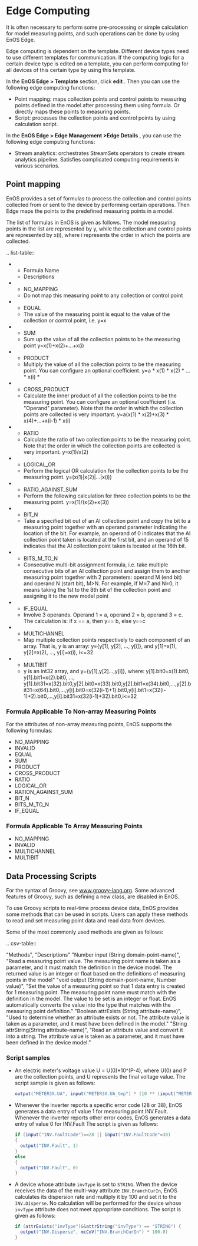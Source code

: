 # Edge Computing

It is often necessary to perform some pre-processing or simple calculation for model measuring points, and such operations can be done by using EnOS Edge.

Edge computing is dependent on the template. Different device types need to use different templates for communication. If the computing logic for a certain device type is edited on a template, you can perform computing for all devices of this certain type by using this template.

In the **EnOS Edge > Template** section, click **edit** . Then you can use the following edge computing functions:

- Point mapping: maps collection points and control points to measuring points defined in the model after processing them using formula. Or directly maps these points to measuring points.
- Script: processes the collection points and control points by using calculation script.

In the **EnOS Edge > Edge Management >Edge Details** , you can use the following edge computing functions:

- Stream analytics: orchestrates StreamSets operators to create stream analytics pipeline. Satisfies complicated computing requirements in various scenarios.

## Point mapping

EnOS provides a set of formulas to process the collection and control points collected from or sent to the device by performing certain operations. Then Edge maps the points to the predefined measuring points in a model.

The list of formulas in EnOS is given as follows. The model measuring points in the list are represented by y, while the collection  and control points are represented by x(i), where i represents the order in which the points are collected.

.. list-table::

   * - Formula Name
     - Descriptions
   * - NO_MAPPING
     - Do not map this measuring point to any collection or control point
   * - EQUAL
     - The value of the measuring point is equal to the value of the collection or control point, i.e. y=x
   * - SUM
     - Sum up the value of all the collection points to be the measuring point y=x(1)+x(2)+...+x(i)
   * - PRODUCT
     - Multiply the value of all the collection points to be the measuring point. You can configure an optional coefficient. y=a * x(1) * x(2) * ... * x(i) *
   * - CROSS_PRODUCT
     - Calculate the inner product of all the collection points to be the measuring point. You can configure an optional coefficient (i.e. "Operand" parameter). Note that the order in which the collection points are collected is very important. y=a(x(1) * x(2)+x(3) * x(4)+...+x(i-1) * x(i)
   * - RATIO
     - Calculate the ratio of two collection points to be the measuring point. Note that the order in which the collection points are collected is very important. y=x(1)/x(2)
   * - LOGICAL_OR
     - Perform the logical OR calculation for the collection points to be the measuring point. y=(x(1)|x(2)|...|x(i))
   * - RATIO_AGAINST_SUM
     - Perform the following calculation for three collection points to be the measuring point. y=x(1)/(x(2)+x(3))
   * - BIT_N
     - Take a specified bit out of an AI collection point and copy the bit to a measuring point together with an operand parameter indicating the location of the bit. For example, an operand of 0 indicates that the AI collection point taken is located at the first bit, and an operand of 15 indicates that the AI collection point taken is located at the 16th bit.
   * - BITS_M_TO_N
     - Consecutive multi-bit assignment formula, i.e. take multiple consecutive bits of an AI collection point and assign them to another measuring point together with 2 parameters: operand M (end bit) and operand N (start bit), M>N. For example, if M=7 and N=0, it means taking the 1st to the 8th bit of the collection point and assigning it to the new model point
   * - IF_EQUAL
     - Involve 3 operands. Operand 1 = a, operand 2 = b, operand 3 = c. The calculation is: if x == a, then y== b, else y==c
   * - MULTICHANNEL
     - Map multiple collection points respectively to each component of an array. That is, y is an array: y={y[1], y[2], …, y[i]}, and y[1]=x(1), y[2]=x(2), …, y[i]=x(i), i<=32
   * - MULTIBIT
     - y is an int32 array, and y={y[1],y[2]...,y[i]}, where: y[1].bit0=x(1).bit0, y[1].bit1=x(2).bit0, …, y[1].bit31=x(32).bit0,y[2].bit0=x(33).bit0,y[2].bit1=x(34).bit0,…,y[2].bit31=x(64).bit0,…,y[i].bit0=x(32(i-1)+1).bit0,y[i].bit1=x(32(i-1)+2).bit0,…,y[i].bit31=x(32(i-1)+32).bit0,i<=32

     

### Formula Applicable To Non-array Measuring Points

For the attributes of non-array measuring points, EnOS supports the following formulas:

- NO_MAPPING
- INVALID
- EQUAL
- SUM
- PRODUCT
- CROSS_PRODUCT
- RATIO
- LOGICAL_OR
- RATION_AGAINST_SUM
- BIT_N
- BITS_M_TO_N
- IF_EQUAL

### Formula Applicable To Array Measuring Points

- NO_MAPPING
- INVALID
- MULTICHANNEL
- MULTIBIT

## Data Processing Scripts

For the syntax of Groovy, see www.groovy-lang.org. Some advanced features of Groovy, such as defining a new class, are disabled in EnOS.

To use Groovy scripts to real-time process device data, EnOS provides some methods that can be used in scripts. Users can apply these methods to read and set measuring point data and read data from devices.

Some of the most commonly used methods are given as follows:

.. csv-table::

   "Methods", "Descriptions"
   "Number input (String domain-point-name)", "Read a measuring point value. The measuring point name is taken as a parameter, and it must match the definition in the device model. The returned value is an integer or float based on the definitions of measuring points in the model"
   "void output (String domain-point-name, Number value)", "Set the value of a measuring point so that 1 data entry is created for 1 measuring point. The measuring point name must match with the definition in the model. The value to be set is an integer or float. EnOS automatically converts the value into the type that matches with the measuring point definition."
   "Boolean attrExists (String attribute-name)", "Used to determine whether an attribute exists or not. The attribute value is taken as a parameter, and it must have been defined in the model."
   "String attrString(String attribute-name)", "Read an attribute value and convert it into a string. The attribute value is taken as a parameter, and it must have been defined in the device model."

### Script samples

- An electric meter's voltage value U = U(0)*10^(P-4), where U(0) and P are the collection points, and U represents the final voltage value. The script sample is given as follows:
   ```groovy
   output("METER3X.UA", input("METER3X.UA_tmp") * (10 ** (input("METER3X.DPT") - 4)))
   ```

- Whenever the inverter reports a specific error code (28 or 38), EnOS generates a data entry of value 1 for measuring point INV.Fault. Whenever the inverter reports other error codes, EnOS generates a data entry of value 0 for INV.Fault The script is given as follows:
  ```groovy
  if (input("INV.FaultCode")==28 || input("INV.FaultCode"=38)
  {
    output("INV.Fault", 1)
  }
  else
  {
    output("INV.Fault", 0)
  }

  ```

- A device whose attribute `invType` is set to `STRING`. When the device receives the data of the multi-way attribute `INV.BranchCurIn`, EnOS calculates its dispersion rate and multiply it by 100 and set it to the `INV.Disperse`. No calculation will be performed for the device whose `invType` attribute does not meet appropriate conditions. The script is given as follows:
  ```groovy
  if (attrExists("invType")&&attrString("invType") == "STRING") {
    output("INV.Disperse", mcCoV("INV.BranchCurIn") * 100.0)
  }

  ```


<!--
## StreamSets Operator Reference

EnOS Stream Analytics provides a set of underlying packaged StreamSets operators, supporting asset main data query, window aggregation, data filtering and interpolation, and electric energy calculation. Data engineers and application developers can use these StreamSets operators to design customized stream data processing jobs to meet the requirements of complex business scenarios.

### Asset Data Querying Operatos

- [TSL Asset Lookup](/docs/data-asset/zh_CN/2.0.9/reference/streamsets/tsl_asset_lookup)
- [TSL Child Asset Lookup](/docs/data-asset/zh_CN/2.0.9/reference/streamsets/tsl_child_asset_lookup)
- [TSL Parent Asset Lookup](/docs/data-asset/zh_CN/2.0.9/reference/streamsets/tsl_parent_asset_lookup.html)
- [TSL Point Lookup](/docs/data-asset/zh_CN/2.0.9/reference/streamsets/tsl_point_lookup)
- [Site Lookup](/docs/data-asset/zh_CN/2.0.9/reference/streamsets/site_lookup)

### Data Processing Operators

- [Point Selector](/docs/data-asset/zh_CN/2.0.9/reference/streamsets/point_selector)
- [Time Sort](/docs/data-asset/zh_CN/2.0.9/reference/streamsets/time_sort)
- [Window Aggregator](/docs/data-asset/zh_CN/2.0.9/reference/streamsets/window_aggregator)
- [Fixed Batch Pivotor](/docs/data-asset/zh_CN/2.0.9/reference/streamsets/fixed_batch_pivotor)
- [Earliest Change Record Appender](/docs/data-asset/zh_CN/2.0.9/reference/streamsets/earliest_change_record_appender)
- [State Capturer](/docs/data-asset/zh_CN/2.0.9/reference/streamsets/state_capturer)

### Advanced Data Processors

- [HTTP Lookup](/docs/data-asset/zh_CN/2.0.9/reference/streamsets/http_lookup)

### Data Quality Tagging Operators

- [Late Point Filter](/docs/data-asset/zh_CN/2.0.9/reference/streamsets/late_point_filter)
- [MinMax Ouliter](/docs/data-asset/zh_CN/2.0.9/reference/streamsets/min_max_outlier)

### Electric Energy Calculating Operators

- [Last Record Appender](/docs/data-asset/zh_CN/2.0.9/reference/streamsets/last_record_appender)
- [Delta Calculator](/docs/data-asset/zh_CN/2.0.9/reference/streamsets/delta_calculator)

-->

